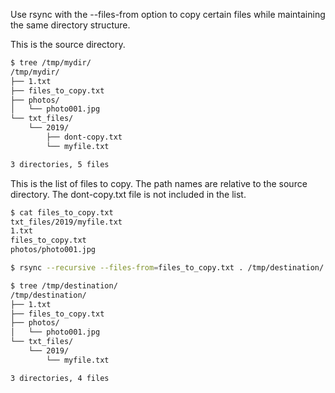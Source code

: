 Use rsync with the --files-from option to copy certain files while maintaining the same directory structure.

This is the source directory.

```bash
$ tree /tmp/mydir/
/tmp/mydir/
├── 1.txt
├── files_to_copy.txt
├── photos/
│   └── photo001.jpg
└── txt_files/
    └── 2019/
        ├── dont-copy.txt
        └── myfile.txt

3 directories, 5 files
```

This is the list of files to copy. The path names are relative to the source directory. The dont-copy.txt file is not included in the list.

```bash
$ cat files_to_copy.txt
txt_files/2019/myfile.txt
1.txt
files_to_copy.txt
photos/photo001.jpg
```

```bash
$ rsync --recursive --files-from=files_to_copy.txt . /tmp/destination/
```

```bash
$ tree /tmp/destination/
/tmp/destination/
├── 1.txt
├── files_to_copy.txt
├── photos/
│   └── photo001.jpg
└── txt_files/
    └── 2019/
        └── myfile.txt

3 directories, 4 files
```